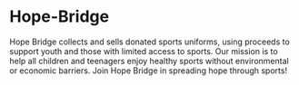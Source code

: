 # Hope-Bridge
Hope Bridge collects and sells donated sports uniforms, using proceeds to support youth and those with limited access to sports. Our mission is to help all children and teenagers enjoy healthy sports without environmental or economic barriers. Join Hope Bridge in spreading hope through sports!
